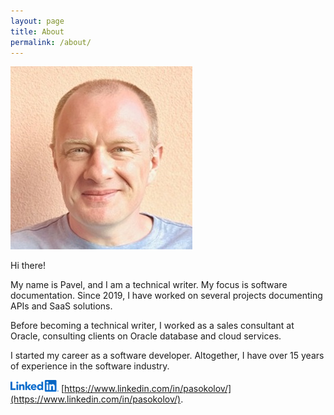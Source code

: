 ```yaml
---
layout: page
title: About
permalink: /about/
---
```


![My face](/assets/images/avatar.JPG)

Hi there!

My name is Pavel, and I am a technical writer. My focus is software documentation. Since 2019, I have worked on several projects documenting APIs and SaaS solutions.

Before becoming a technical writer, I worked as a sales consultant at Oracle, consulting clients on Oracle database and cloud services.

I started my career as a software developer. Altogether, I have over 15 years of experience in the software industry.

![LindedIn logo](/assets/images/LinkedIn-logo.png) [https://www.linkedin.com/in/pasokolov/](https://www.linkedin.com/in/pasokolov/).